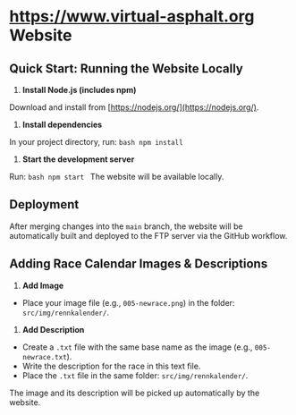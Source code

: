 # <https://www.virtual-asphalt.org> Website

## Quick Start: Running the Website Locally

1. **Install Node.js (includes npm)**

  Download and install from [https://nodejs.org/](https://nodejs.org/).

1. **Install dependencies**

 In your project directory, run:
    ```bash
    npm install
    ```

1. **Start the development server**

 Run:
    ```bash
    npm start
    ```
 The website will be available locally.

## Deployment

After merging changes into the `main` branch, the website will be automatically built and deployed to the FTP server via the GitHub workflow.

## Adding Race Calendar Images & Descriptions

1. **Add Image**

- Place your image file (e.g., `005-newrace.png`) in the folder: `src/img/rennkalender/`.

1. **Add Description**

- Create a `.txt` file with the same base name as the image (e.g., `005-newrace.txt`).
- Write the description for the race in this text file.
- Place the `.txt` file in the same folder: `src/img/rennkalender/`.

The image and its description will be picked up automatically by the website.
